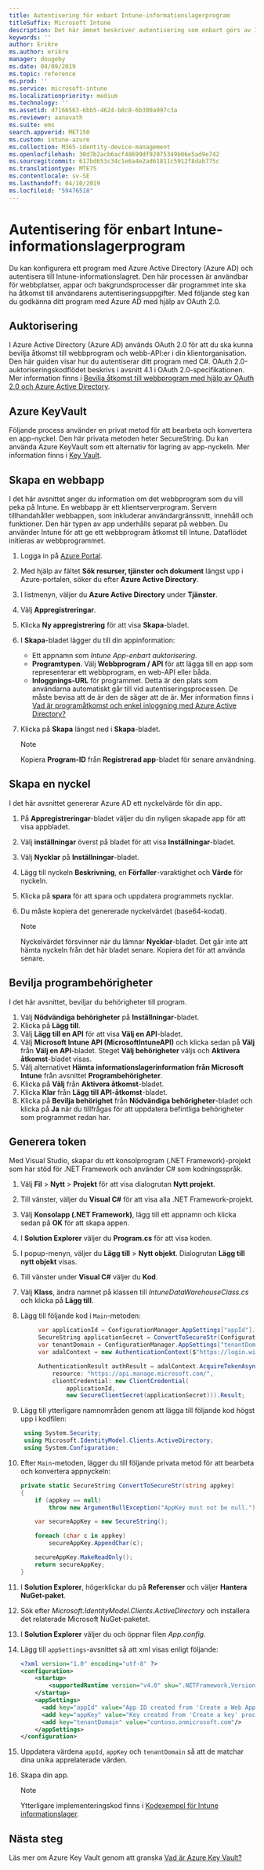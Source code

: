 ```yaml
---
title: Autentisering för enbart Intune-informationslagerprogram
titleSuffix: Microsoft Intune
description: Det här ämnet beskriver autentisering som enbart görs av Intune-informationslagerprogram för Microsoft Intune.
keywords: ''
author: Erikre
ms.author: erikre
manager: dougeby
ms.date: 04/09/2019
ms.topic: reference
ms.prod: ''
ms.service: microsoft-intune
ms.localizationpriority: medium
ms.technology: ''
ms.assetid: d7166563-6bb5-4624-b8c8-6b300a997c3a
ms.reviewer: aanavath
ms.suite: ems
search.appverid: MET150
ms.custom: intune-azure
ms.collection: M365-identity-device-management
ms.openlocfilehash: 30d7b2acb6acf48699df92075349b06e5ad9e742
ms.sourcegitcommit: 617bd653c34c1e6a4e2ad61811c5912f8dab775c
ms.translationtype: MTE75
ms.contentlocale: sv-SE
ms.lasthandoff: 04/10/2019
ms.locfileid: "59476518"
---
```

# <a name="intune-data-warehouse-application-only-authentication"></a>Autentisering för enbart Intune-informationslagerprogram

Du kan konfigurera ett program med Azure Active Directory (Azure AD) och autentisera till Intune-informationslagret. Den här processen är användbar för webbplatser, appar och bakgrundsprocesser där programmet inte ska ha åtkomst till användarens autentiseringsuppgifter. Med följande steg kan du godkänna ditt program med Azure AD med hjälp av OAuth 2.0.

## <a name="authorization"></a>Auktorisering

I Azure Active Directory (Azure AD) används OAuth 2.0 för att du ska kunna bevilja åtkomst till webbprogram och webb-API:er i din klientorganisation. Den här guiden visar hur du autentiserar ditt program med C#. OAuth 2.0-auktoriseringskodflödet beskrivs i avsnitt 4.1 i OAuth 2.0-specifikationen. Mer information finns i [Bevilja åtkomst till webbprogram med hjälp av OAuth 2.0 och Azure Active Directory](https://docs.microsoft.com/azure/active-directory/develop/active-directory-protocols-oauth-code).


## <a name="azure-keyvault"></a>Azure KeyVault

Följande process använder en privat metod för att bearbeta och konvertera en app-nyckel. Den här privata metoden heter SecureString. Du kan använda Azure KeyVault som ett alternativ för lagring av app-nyckeln. Mer information finns i [Key Vault](https://azure.microsoft.com/services/key-vault/).

## <a name="create-a-web-app"></a>Skapa en webbapp

I det här avsnittet anger du information om det webbprogram som du vill peka på Intune. En webbapp är ett klientserverprogram. Servern tillhandahåller webbappen, som inkluderar användargränssnitt, innehåll och funktioner. Den här typen av app underhålls separat på webben. Du använder Intune för att ge ett webbprogram åtkomst till Intune. Dataflödet initieras av webbprogrammet. 

1.  Logga in på [Azure Portal](https://portal.azure.com).
2.  Med hjälp av fältet **Sök resurser, tjänster och dokument** längst upp i Azure-portalen, söker du efter **Azure Active Directory**.
3.  I listmenyn, väljer du **Azure Active Directory** under **Tjänster**.
4.  Välj **Appregistreringar**.
5.  Klicka **Ny appregistrering** för att visa **Skapa**-bladet.
6.  I **Skapa**-bladet lägger du till din appinformation:

    - Ett appnamn som *Intune App-enbart auktorisering*.
    - **Programtypen**. Välj **Webbprogram / API** för att lägga till en app som representerar ett webbprogram, en web-API eller båda.
    - **Inloggnings-URL** för programmet. Detta är den plats som användarna automatiskt går till vid autentiseringsprocessen. De måste bevisa att de är den de säger att de är. Mer information finns i [Vad är programåtkomst och enkel inloggning med Azure Active Directory?](https://docs.microsoft.com/azure/active-directory/active-directory-appssoaccess-whatis)

7.  Klicka på **Skapa** längst ned i **Skapa**-bladet.

    >[!NOTE] 
    > Kopiera **Program-ID** från **Registrerad app**-bladet för senare användning.

## <a name="create-a-key"></a>Skapa en nyckel

I det här avsnittet genererar Azure AD ett nyckelvärde för din app.

1.  På **Appregistreringar**-bladet väljer du din nyligen skapade app för att visa appbladet.
2.  Välj **inställningar** överst på bladet för att visa **Inställningar**-bladet.
3.  Välj **Nycklar** på **Inställningar**-bladet.
4.  Lägg till nyckeln **Beskrivning**, en **Förfaller**-varaktighet och **Värde** för nyckeln.
5.  Klicka på **spara** för att spara och uppdatera programmets nycklar.
6.  Du måste kopiera det genererade nyckelvärdet (base64-kodat).

    >[!NOTE] 
    > Nyckelvärdet försvinner när du lämnar **Nycklar**-bladet. Det går inte att hämta nyckeln från det här bladet senare. Kopiera det för att använda senare.

## <a name="grant-application-permissions"></a>Bevilja programbehörigheter

I det här avsnittet, beviljar du behörigheter till program.

1.  Välj **Nödvändiga behörigheter** på **Inställningar**-bladet.
2.  Klicka på **Lägg till**.
3.  Välj **Lägg till en API** för att visa **Välj en API**-bladet.
4.  Välj **Microsoft Intune API (MicrosoftIntuneAPI)** och klicka sedan på **Välj** från **Välj en API**-bladet. Steget **Välj behörigheter** väljs och **Aktivera åtkomst**-bladet visas.
5.  Välj alternativet **Hämta informationslagerinformation från Microsoft Intune** från avsnittet **Programbehörigheter**.
6.  Klicka på **Välj** från **Aktivera åtkomst**-bladet.
7.  Klicka **Klar** från **Lägg till API-åtkomst**-bladet.
8.  Klicka på **Bevilja behörighet** från **Nödvändiga behörigheter**-bladet och klicka på **Ja** när du tillfrågas för att uppdatera befintliga behörigheter som programmet redan har.

## <a name="generate-token"></a>Generera token

Med Visual Studio, skapar du ett konsolprogram (.NET Framework)-projekt som har stöd för .NET Framework och använder C# som kodningsspråk.

1.  Välj **Fil** > **Nytt** > **Projekt** för att visa dialogrutan **Nytt projekt**.
2.  Till vänster, väljer du **Visual C#** för att visa alla .NET Framework-projekt.
3.  Välj **Konsolapp (.NET Framework)**, lägg till ett appnamn och klicka sedan på **OK** för att skapa appen.
4.  I **Solution Explorer** väljer du **Program.cs** för att visa koden.
5.  I popup-menyn, väljer du **Lägg till** > **Nytt objekt**. Dialogrutan **Lägg till nytt objekt** visas.
6.  Till vänster under **Visual C#** väljer du **Kod**.
7.  Välj **Klass**, ändra namnet på klassen till *IntuneDataWarehouseClass.cs* och klicka på **Lägg till**.
8.  Lägg till följande kod i <code>Main</code>-metoden:

    ``` csharp
         var applicationId = ConfigurationManager.AppSettings["appId"].ToString();
         SecureString applicationSecret = ConvertToSecureStr(ConfigurationManager.AppSettings["appKey"].ToString()); // Load as SecureString from configuration file or secret store (i.e. Azure KeyVault)
         var tenantDomain = ConfigurationManager.AppSettings["tenantDomain"].ToString();
         var adalContext = new AuthenticationContext($"https://login.windows.net/" + tenantDomain + "/oauth2/token");
    
         AuthenticationResult authResult = adalContext.AcquireTokenAsync(
             resource: "https://api.manage.microsoft.com/",
             clientCredential: new ClientCredential(
                 applicationId,
                 new SecureClientSecret(applicationSecret))).Result;
    ``` 

9. Lägg till ytterligare namnområden genom att lägga till följande kod högst upp i kodfilen:

    ``` csharp
     using System.Security;
     using Microsoft.IdentityModel.Clients.ActiveDirectory;
     using System.Configuration;
    ``` 

10. Efter <code>Main</code>-metoden, lägger du till följande privata metod för att bearbeta och konvertera appnyckeln:

    ``` csharp
    private static SecureString ConvertToSecureStr(string appkey)
    {
        if (appkey == null)
            throw new ArgumentNullException("AppKey must not be null.");
    
        var secureAppKey = new SecureString();
    
        foreach (char c in appkey)
            secureAppKey.AppendChar(c);
    
        secureAppKey.MakeReadOnly();
        return secureAppKey;
    }
    ```

11. I **Solution Explorer**, högerklickar du på **Referenser** och väljer **Hantera NuGet-paket**.
12. Sök efter *Microsoft.IdentityModel.Clients.ActiveDirectory* och installera det relaterade Microsoft NuGet-paketet.
13. I **Solution Explorer** väljer du och öppnar filen *App.config*.
14. Lägg till <code>appSettings</code>-avsnittet så att xml visas enligt följande:

    ``` xml
    <?xml version="1.0" encoding="utf-8" ?>
    <configuration>
        <startup> 
            <supportedRuntime version="v4.0" sku=".NETFramework,Version=v4.6.1" />
        </startup>
        <appSettings>
          <add key="appId" value="App ID created from 'Create a Web App' procedure"/>
          <add key="appKey" value="Key created from 'Create a key' procedure" />
          <add key="tenantDomain" value="contoso.onmicrosoft.com"/>
        </appSettings>
    </configuration>
    ``` 

15. Uppdatera värdena <code>appId</code>, <code>appKey</code> och <code>tenantDomain</code> så att de matchar dina unika apprelaterade värden.
16. Skapa din app.

    >[!NOTE] 
    > Ytterligare implementeringskod finns i [Kodexempel för Intune informationslager](https://github.com/Microsoft/Intune-Data-Warehouse/tree/master/Samples/CSharp ).

## <a name="next-steps"></a>Nästa steg
Läs mer om Azure Key Vault genom att granska [Vad är Azure Key Vault?](https://docs.microsoft.com/azure/key-vault/key-vault-whatis)

